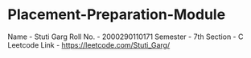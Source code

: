 # Placement-Preparation-Module
Name - Stuti Garg
Roll No. - 2000290110171
Semester - 7th
Section - C
Leetcode Link - https://leetcode.com/Stuti_Garg/
